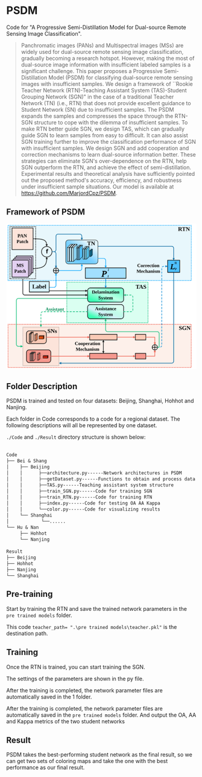 # PSDM
Code for "A Progressive Semi-Distillation Model for Dual-source Remote Sensing Image Classification".



> Panchromatic images (PANs) and Multispectral images (MSs) are widely used for dual-source remote sensing image classification, gradually becoming a research hotspot. However, making the most of dual-source image information with insufficient labeled samples is a significant challenge. This paper proposes a Progressive Semi-Distillation Model (PSDM) for classifying dual-source remote sensing images with insufficient samples. We design a framework of ``Rookie Teacher Network (RTN)-Teaching Assistant System (TAS)-Student Grouping Network (SGN)" in the case of a traditional Teacher Network (TN) (i.e., RTN) that does not provide excellent guidance to Student Network (SN) due to insufficient samples. The PSDM expands the samples and compresses the space through the RTN-SGN structure to cope with the dilemma of insufficient samples. To make RTN better guide SGN, we design TAS, which can gradually guide SGN to learn samples from easy to difficult. It can also assist SGN training further to improve the classification performance of SGN with insufficient samples. We design SGN and add cooperation and correction mechanisms to learn dual-source information better. These strategies can eliminate SGN's over-dependence on the RTN, help SGN outperform the RTN, and achieve the effect of semi-distillation. Experimental results and theoretical analysis have sufficiently pointed out the proposed method's accuracy, efficiency, and robustness under insufficient sample situations. Our model is available at https://github.com/MarjordCpz/PSDM.

## Framework of PSDM
![avatar](framework.svg)


## Folder Description

PSDM is trained and tested on four datasets: Beijing, Shanghai, Hohhot and Nanjing.

Each folder in Code corresponds to a code for a regional dataset. The following descriptions will all be represented by one dataset.

`./Code` and `./Result` directory structure is shown below:

```

Code
├── Bei & Shang
│    ├── Beijing
│    │      ├──architecture.py------Network architectures in PSDM
│    │      ├──getDataset.py------Functions to obtain and process data
│    │      ├──TAS.py------Teaching assistant system structure
│    │      ├──train_SGN.py------Code for training SGN
│    │      ├──train_RTN.py------Code for training RTN
│    │      ├──index.py------Code for testing OA AA Kappa
│    │      └──color.py------Code for visualizing results
│    └── Shanghai
│            └──......
└── Hu & Nan
​     ├── Hohhot
​     └── Nanjing

Result
├── Beijing
├── Hohhot
├── Nanjing 
└── Shanghai
```

## Pre-training
Start by training the RTN and save the trained network parameters in the `pre trained models` folder.

This code ``` teacher_path= ".\pre trained models\teacher.pkl" ``` is the destination path.


## Training
Once the RTN is trained, you can start training the SGN.

The settings of the parameters are shown in the py file.

After the training is completed, the network parameter files are automatically saved in the 1 folder.

After the training is completed, the network parameter files are automatically saved in the `pre trained models` folder. And output the OA, AA and Kappa metrics of the two student networks
## Result
PSDM takes the best-performing student network as the final result, so we can get two sets of coloring maps and take the one with the best performance as our final result.
